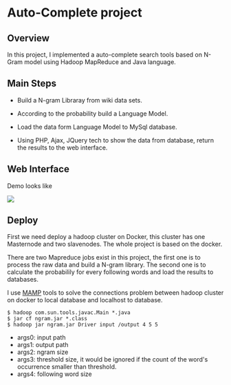 # Auto-Complete project

## Overview
In this project, I implemented a auto-complete search tools based on N-Gram model using Hadoop MapReduce and Java language.

## Main Steps

* Build a N-gram Libraray from wiki data sets.

* According to the probability build a Language Model.

* Load the data form Language Model to MySql database.

* Using PHP, Ajax, JQuery tech to show the data from database, return the results to the web interface.

## Web Interface

Demo looks like


![](pic/demo.png)

## Deploy
First we need deploy a hadoop cluster on Docker, this cluster has one Masternode and two slavenodes. The whole project is based on the docker.

There are two Mapreduce jobs exist in this project, the first one is to process the raw data and build a N-gram library. The second one is to calculate the probabilily for every following words and load the results to databases.

I use [MAMP](https://www.mamp.info/en/) tools to solve the connections problem between hadoop cluster on docker to local database and localhost to database.

```
$ hadoop com.sun.tools.javac.Main *.java
$ jar cf ngram.jar *.class
$ hadoop jar ngram.jar Driver input /output 4 5 5
```

* args0: input path
* args1: output path
* args2: ngram size
* args3: threshold size, it would be ignored if the count of the word's occurrence smaller than threshold. 
* args4: following word size

